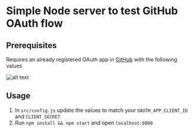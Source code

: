 # Simple Node server to test GitHub OAuth flow

## Prerequisites

Requires an already registered OAuth app in [GitHub](https://github.com/settings/applications/new) with the following values

![alt text](https://user-images.githubusercontent.com/34455928/103904841-d2ca7980-50cb-11eb-96ff-aa2ea0b02224.png "Registering GitHub Oauth app")

## Usage

1. In `src/config.js` update the values to match your `OAUTH_APP_CLIENT_ID` and `CLIENT_SECRET`
2. Run `npm install && npm start` and open `localhost:8000`

